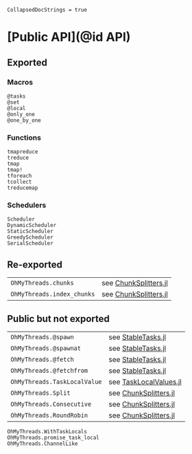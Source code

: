 ```@meta
CollapsedDocStrings = true
```

# [Public API](@id API)

## Exported

### Macros
```@docs
@tasks
@set
@local
@only_one
@one_by_one
```

### Functions

```@docs
tmapreduce
treduce
tmap
tmap!
tforeach
tcollect
treducemap
```

### Schedulers

```@docs
Scheduler
DynamicScheduler
StaticScheduler
GreedyScheduler
SerialScheduler
```

## Re-exported

|                        |                                                                     |
|------------------------|---------------------------------------------------------------------|
| `OhMyThreads.chunks`   | see [ChunkSplitters.jl](https://juliafolds2.github.io/ChunkSplitters.jl/stable/references/#ChunkSplitters.chunks) |
| `OhMyThreads.index_chunks`   | see [ChunkSplitters.jl](https://juliafolds2.github.io/ChunkSplitters.jl/stable/references/#ChunkSplitters.index_chunks) |

## Public but not exported

|                        |                                                                     |
|------------------------|---------------------------------------------------------------------|
| `OhMyThreads.@spawn`   | see [StableTasks.jl](https://github.com/JuliaFolds2/StableTasks.jl) |
| `OhMyThreads.@spawnat` | see [StableTasks.jl](https://github.com/JuliaFolds2/StableTasks.jl) |
| `OhMyThreads.@fetch`   | see [StableTasks.jl](https://github.com/JuliaFolds2/StableTasks.jl) |
| `OhMyThreads.@fetchfrom` | see [StableTasks.jl](https://github.com/JuliaFolds2/StableTasks.jl) |
| `OhMyThreads.TaskLocalValue`   | see [TaskLocalValues.jl](https://github.com/vchuravy/TaskLocalValues.jl) |
| `OhMyThreads.Split`   | see [ChunkSplitters.jl](https://juliafolds2.github.io/ChunkSplitters.jl/stable/references/#ChunkSplitters.Split) |
| `OhMyThreads.Consecutive`   | see [ChunkSplitters.jl](https://juliafolds2.github.io/ChunkSplitters.jl/stable/references/#ChunkSplitters.Consecutive) |
| `OhMyThreads.RoundRobin`   | see [ChunkSplitters.jl](https://juliafolds2.github.io/ChunkSplitters.jl/stable/references/#ChunkSplitters.RoundRobin) |


```@docs
OhMyThreads.WithTaskLocals
OhMyThreads.promise_task_local
OhMyThreads.ChannelLike
```
